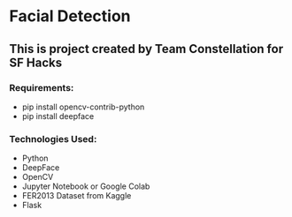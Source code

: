 # Facial Detection #
## This is project created by Team Constellation for SF Hacks ##

### Requirements: ###
 - pip install opencv-contrib-python
 - pip install deepface

### Technologies Used: ###
- Python
- DeepFace
- OpenCV
- Jupyter Notebook or Google Colab
- FER2013 Dataset from Kaggle
- Flask
